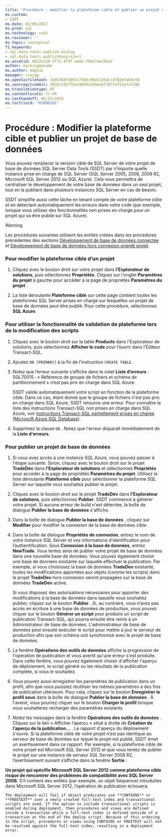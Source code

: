```yaml
---
title: 'Procédure : modifier la plateforme cible et publier un projet de base de données | Microsoft Docs'
ms.custom:
- SSDT
ms.date: 02/09/2017
ms.prod: sql
ms.technology: ssdt
ms.reviewer: ''
ms.topic: conceptual
f1_keywords:
- sql.data.tools.publish.dialog
- sql.data.tools.publishdacproject
ms.assetid: 6012e120-5f72-4f4f-ae6e-f9a57ae1dea7
author: markingmyname
ms.author: maghan
manager: craigg
ms.openlocfilehash: 3a95768fd863c7584c98a5135dccef826fabbc56
ms.sourcegitcommit: 3026c22b7fba19059a769ea5f367c4f51efaf286
ms.translationtype: HT
ms.contentlocale: fr-FR
ms.lasthandoff: 06/15/2019
ms.locfileid: "65090101"
---
```

# <a name="how-to-change-target-platform-and-publish-a-database-project"></a>Procédure : Modifier la plateforme cible et publier un projet de base de données
Vous pouvez remplacer la version cible de SQL Server de votre projet de base de données SQL Server Data Tools (SSDT) par n’importe quelle instance prise en charge de SQL Server (SQL Server 2005, 2008, 2008 R2, Microsoft SQL Server 2012 ou SQL Azure). Cela vous permettra de centraliser le développement de votre base de données dans un seul projet, tout en la publiant dans plusieurs instances SQL Server en cas de besoin.  
  
SSDT simplifie aussi cette tâche en tenant compte de votre plateforme cible et en détectant automatiquement les erreurs dans votre code (par exemple, lorsque vous utilisez des fonctionnalités non prises en charge pour un projet qui va être publié sur SQL Azure).  
  
> [!WARNING]  
> Les procédures suivantes utilisent les entités créées dans les procédures précédentes des sections [Développement de base de données connectée](../ssdt/connected-database-development.md) et [Développement de base de données hors connexion orienté projet](../ssdt/project-oriented-offline-database-development.md).  
  
### <a name="to-change-a-projects-target-platform"></a>Pour modifier la plateforme cible d’un projet  
  
1.  Cliquez avec le bouton droit sur votre projet dans **l’Explorateur de solutions**, puis sélectionnez **Propriétés**. Cliquez sur l'onglet **Paramètres du projet** à gauche pour accéder à la page de propriétés **Paramètres du projet** .  
  
2.  La liste déroulante **Plateforme cible** sur cette page contient toutes les plateformes SQL Server prises en charge sur lesquelles un projet de base de données peut être publié. Pour cette procédure, sélectionnez **SQL Azure**.  
  
### <a name="to-use-platform-validation-when-editing-scripts"></a>Pour utiliser la fonctionnalité de validation de plateforme lors de la modification des scripts  
  
1.  Cliquez avec le bouton droit sur la table **Products** dans l’Explorateur de solutions, puis sélectionnez **Afficher le code** pour l’ouvrir dans l’Éditeur Transact\-SQL.  
  
2.  Ajoutez `ON [PRIMARY]` à la fin de l'instruction `CREATE TABLE` .  
  
3.  Notez que l’erreur suivante s’affiche dans le volet **Liste d’erreurs** :  SQL70015 : « Référence de groupe de fichiers et schéma de partitionnement » n’est pas pris en charge dans SQL Azure.  
  
    SSDT valide automatiquement votre script en fonction de la plateforme cible. Dans ce cas, étant donné que le groupe de fichiers n'est pas pris en charge dans SQL Azure, SSDT retourne une erreur. Pour connaître la liste des instructions Transact\-SQL non prises en charge dans SQL Azure, voir [Instructions Transact-SQL partiellement prises en charge (Microsoft Azure SQL Database)](https://msdn.microsoft.com/library/ee336267.aspx).  
  
4.  Supprimez la clause `ON` . Notez que l'erreur disparaît immédiatement de la **Liste d'erreurs**.  
  
### <a name="to-publish-a-database-project"></a>Pour publier un projet de base de données  
  
1.  Si vous avez accès à une instance SQL Azure, vous pouvez passer à l'étape suivante. Sinon, cliquez avec le bouton droit sur le projet **TradeDev** dans **l’Explorateur de solutions** et sélectionnez **Propriétés** pour accéder à la page de propriétés **Paramètres du projet**. Utilisez la liste déroulante **Plateforme cible** pour sélectionner la plateforme SQL Server sur laquelle vous souhaitez publier le projet.  
  
2.  Cliquez avec le bouton droit sur le projet **TradeDev** dans **l’Explorateur de solutions**, puis sélectionnez **Publier**. SSDT commence à générer votre projet. Si aucune erreur de build n'est détectée, la boîte de dialogue **Publier la base de données** s'affiche.  
  
3.  Dans la boîte de dialogue **Publier la base de données** , cliquez sur **Modifier** pour modifier la connexion de la base de données cible.  
  
4.  Dans la boîte de dialogue **Propriétés de connexion**, entrez le nom de votre instance SQL Server et vos informations d’identification pour l’authentification. Sous **Connexion à la base de données**, entrez **NewTrade**. Vous tentez ainsi de publier votre projet de base de données dans une nouvelle base de données. Vous pouvez également choisir une base de données existante sur laquelle effectuer la publication. Par exemple, si vous choisissez la base de données **TradeDev** existante, toutes les modifications apportées aux objets (comme les scripts) dans le projet **TradeDev** hors connexion seront propagées sur la base de données **TradeDev** active.  
  
    Si vous disposez des autorisations nécessaires pour apporter des modifications à la base de données dans laquelle vous souhaitez publier, cliquez sur le bouton **Publier** . Si, au contraire, vous n’avez pas accès en écriture à une base de données de production, vous pouvez cliquer sur le bouton **Générer un script** pour produire un script de publication Transact\-SQL, qui pourra ensuite être remis à un Administrateur de base de données. L'administrateur de base de données peut ensuite exécuter le script pour mettre à jour le serveur de production afin que son schéma soit synchronisé avec le projet de base de données.  
  
5.  La fenêtre **Opérations des outils de données**  affiche la progression de l'opération de publication et vous avertit qu'une erreur s'est produite. Dans cette fenêtre, vous pouvez également choisir d'afficher l'aperçu de déploiement, le script généré ou les résultats de la publication complète, si vous le souhaitez.  
  
6.  Vous pouvez aussi enregistrer les paramètres de publication dans un profil, afin que vous puissiez réutiliser les mêmes paramètres à des fins de publication ultérieure. Pour cela, cliquez sur le bouton **Enregistrer le profil sous** dans la boîte de dialogue **Publier la base de données** . À l'avenir, vous pourrez cliquer sur le bouton **Charger le profil** lorsque vous souhaiterez recharger des paramètres existants.  
  
7.  Notez les messages dans la fenêtre **Opérations des outils de données** . Cliquez sur le lien « Afficher l’aperçu » situé à droite de **Création de l’aperçu de la publication…** . Le rapport d'aperçu du déploiement s'ouvre. Si la plateforme cible de votre projet n’est pas identique au serveur de base de données sur lequel le projet est publié, SSDT émet un avertissement dans ce rapport.  Par exemple, si la plateforme cible de votre projet est Microsoft SQL Server 2012 et que vous tentez de publier le projet sur une instance de serveur SQL Server 2008 R2, l’avertissement suivant s’affiche dans la fenêtre **Sortie** :  
  
**Un projet qui spécifie Microsoft SQL Server 2012 comme plateforme cible risque de rencontrer des problèmes de compatibilité avec SQL Server 2008.** S’il contient des entités (par exemple, un objet Séquence) introduites dans Microsoft SQL Server 2012, l’opération de publication échouera.  
  
    The deployment will fail if object predicates use **CONTAINS** or **FREETEXT** over a newly created full-text index and transactional scripts are used. If the option to include transactional scripts is enabled during deployment, then procedures and views are defined inside a transaction while a full-text index is defined outside of a transaction at the end of the deploy script. Because of this ordering in the script, procedures or views using CONTAINS or FREETEXT will not be resolved against the full-text index, resulting in a deployment error.  
  
